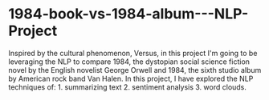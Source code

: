 # 1984-book-vs-1984-album---NLP-Project
Inspired by the cultural phenomenon, Versus, in this project I'm going to be leveraging the NLP to compare 1984, the dystopian social science fiction novel by the English novelist George Orwell and 1984, the sixth studio album by American rock band Van Halen. In this project, I have explored the NLP techniques of: 1. summarizing text 2. sentiment analysis 3. word clouds. 
